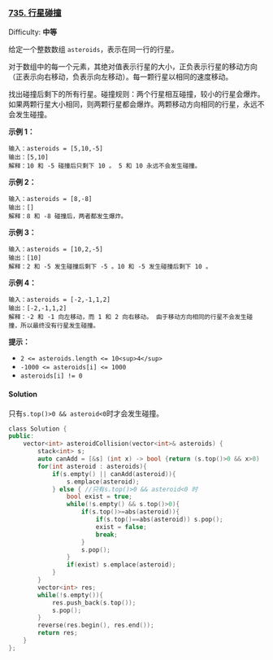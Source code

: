 ### [735\. 行星碰撞](https://leetcode-cn.com/problems/asteroid-collision/)

Difficulty: **中等**


给定一个整数数组 `asteroids`，表示在同一行的行星。

对于数组中的每一个元素，其绝对值表示行星的大小，正负表示行星的移动方向（正表示向右移动，负表示向左移动）。每一颗行星以相同的速度移动。

找出碰撞后剩下的所有行星。碰撞规则：两个行星相互碰撞，较小的行星会爆炸。如果两颗行星大小相同，则两颗行星都会爆炸。两颗移动方向相同的行星，永远不会发生碰撞。

**示例 1：**

```
输入：asteroids = [5,10,-5]
输出：[5,10]
解释：10 和 -5 碰撞后只剩下 10 。 5 和 10 永远不会发生碰撞。
```

**示例 2：**

```
输入：asteroids = [8,-8]
输出：[]
解释：8 和 -8 碰撞后，两者都发生爆炸。
```

**示例 3：**

```
输入：asteroids = [10,2,-5]
输出：[10]
解释：2 和 -5 发生碰撞后剩下 -5 。10 和 -5 发生碰撞后剩下 10 。
```

**示例 4：**

```
输入：asteroids = [-2,-1,1,2]
输出：[-2,-1,1,2]
解释：-2 和 -1 向左移动，而 1 和 2 向右移动。 由于移动方向相同的行星不会发生碰撞，所以最终没有行星发生碰撞。 
```

**提示：**

*   `2 <= asteroids.length <= 10<sup>4</sup>`
*   `-1000 <= asteroids[i] <= 1000`
*   `asteroids[i] != 0`


#### Solution

只有`s.top()>0 && asteroid<0`时才会发生碰撞。

```cpp
​class Solution {
public:
    vector<int> asteroidCollision(vector<int>& asteroids) {
        stack<int> s;
        auto canAdd = [&s] (int x) -> bool {return (s.top()>0 && x>0) || s.top()<0;};
        for(int asteroid : asteroids){
            if(s.empty() || canAdd(asteroid)){
                s.emplace(asteroid);
            } else { //只有s.top()>0 && asteroid<0 时
                bool exist = true;
                while(!s.empty() && s.top()>0){
                    if(s.top()>=abs(asteroid)){
                        if(s.top()==abs(asteroid)) s.pop();
                        exist = false;
                        break;
                    }
                    s.pop();
                }
                if(exist) s.emplace(asteroid);
            }
        }
        vector<int> res;
        while(!s.empty()){
            res.push_back(s.top());
            s.pop();
        }
        reverse(res.begin(), res.end());
        return res;
    }
};
```